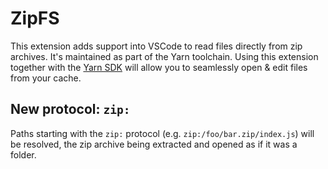 # ZipFS

This extension adds support into VSCode to read files directly from zip archives. It's maintained as part of the Yarn toolchain. Using this extension together with the [Yarn SDK](https://yarnpkg.com/getting-started/editor-sdks) will allow you to seamlessly open & edit files from your cache.

## New protocol: `zip:`

Paths starting with the `zip:` protocol (e.g. `zip:/foo/bar.zip/index.js`) will be resolved, the zip archive being extracted and opened as if it was a folder.
